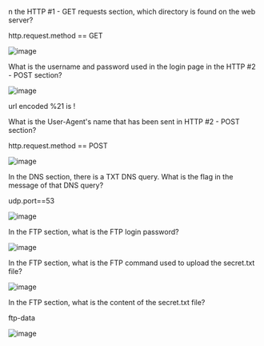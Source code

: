 n the HTTP #1 - GET requests section, which directory is found on the web server?

http.request.method == GET

![image](https://user-images.githubusercontent.com/95479102/145413024-cd50f562-7db5-4596-bade-2cb8a30d87c2.png)

What is the username and password used in the login page in the HTTP #2 - POST section? 

![image](https://user-images.githubusercontent.com/95479102/145520388-df97dfe0-711e-4200-8c1b-868dbf5ce716.png)

url encoded  %21 is !

What is the User-Agent's name that has been sent in HTTP #2 - POST section?

http.request.method == POST

![image](https://user-images.githubusercontent.com/95479102/145520521-839b2e79-952d-45e5-ab16-b5ea7dbd12b7.png)

In the DNS section, there is a TXT DNS query. What is the flag in the message of that DNS query?

udp.port==53

![image](https://user-images.githubusercontent.com/95479102/145520781-57313587-e921-4331-803b-2433440aa5fd.png)

In the FTP section, what is the FTP login password?

![image](https://user-images.githubusercontent.com/95479102/145520883-e5230a53-01d3-47e7-8b4a-87fe4f0029ce.png)

In the FTP section, what is the FTP command used to upload the secret.txt  file?

![image](https://user-images.githubusercontent.com/95479102/145520974-b90f809b-6df9-459b-8cea-7d5db105e235.png)

In the FTP section, what is the content of the secret.txt file?

ftp-data

![image](https://user-images.githubusercontent.com/95479102/145521136-c869454c-9dad-4c25-8d8b-2345adc09f44.png)
